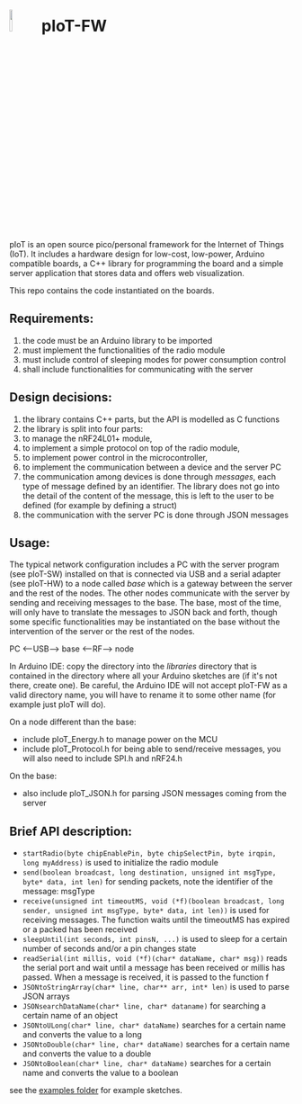<img src="http://openclipart.org/people/Scout/Chick.svg" width="10%" height="10%"/> pIoT-FW
===========================================================================================


pIoT is an open source pico/personal framework for the Internet of Things (IoT).
It includes a hardware design for low-cost, low-power, Arduino compatible boards, a C++ library for programming the board and a simple server application that stores data and offers web visualization.


This repo contains the code instantiated on the boards.

Requirements:
-------------

1.  the code must be an Arduino library to be imported
2.  must implement the functionalities of the radio module
3.  must include control of sleeping modes for power consumption control
4.  shall include functionalities for communicating with the server


Design decisions:
-----------------

1.  the library contains C++ parts, but the API is modelled as C functions
2.  the library is split into four parts:
  1. to manage the nRF24L01+ module,
  2. to implement a simple protocol on top of the radio module, 
  3. to implement power control in the microcontroller, 
  4. to implement the communication between a device and the server PC
3.  the communication among devices is done through *messages*, each type of message defined by an identifier. The library does not go into the detail of the content of the message, this is left to the user to be defined (for example by defining a struct)
4.  the communication with the server PC is done through JSON messages


Usage:
------

The typical network configuration includes a PC with the server program (see pIoT-SW) installed on that is connected via USB and a serial adapter (see pIoT-HW) to a node called *base* which is a gateway between the server and the rest of the nodes. The other nodes communicate with the server by sending and receiving messages to the base. The base, most of the time, will only have to translate the messages to JSON back and forth, though some specific functionalities may be instantiated on the base without the intervention of the server or the rest of the nodes.

PC <--USB--> base <--RF--> node

In Arduino IDE: copy the directory into the *libraries* directory that is contained in the directory where all your Arduino sketches are (if it's not there, create one). Be careful, the Arduino IDE will not accept pIoT-FW as a valid directory name, you will have to rename it to some other name (for example just pIoT will do).

On a node different than the base:

*  include pIoT_Energy.h to manage power on the MCU
*  include pIoT_Protocol.h for being able to send/receive messages, you will also need to include SPI.h and nRF24.h

On the base:

*  also include pIoT_JSON.h for parsing JSON messages coming from the server

Brief API description:
----------------------

*  `startRadio(byte chipEnablePin, byte chipSelectPin, byte irqpin, long myAddress)` is used to initialize the radio module
*  `send(boolean broadcast, long destination, unsigned int msgType, byte* data, int len)` for sending packets, note the identifier of the message: msgType
*  `receive(unsigned int timeoutMS, void (*f)(boolean broadcast, long sender, unsigned int msgType, byte* data, int len))` is used for receiving messages. The function waits until the timeoutMS has expired or a packed has been received
*  `sleepUntil(int seconds, int pinsN, ...)` is used to sleep for a certain number of seconds and/or a pin changes state
* `readSerial(int millis, void (*f)(char* dataName, char* msg))` reads the serial port and wait until a message has been received or millis has passed. When a message is received, it is passed to the function f
* `JSONtoStringArray(char* line, char** arr, int* len)` is used to parse JSON arrays
* `JSONsearchDataName(char* line, char* dataname)` for searching a certain name of an object
* `JSONtoULong(char* line, char* dataName)` searches for a certain name and converts the value to a long
* `JSONtoDouble(char* line, char* dataName)` searches for a certain name and converts the value to a double
* `JSONtoBoolean(char* line, char* dataName)` searches for a certain name and converts the value to a boolean

see the [examples folder](https://github.com/dariosalvi78/pIoT-FW/tree/master/examples) for example sketches.
